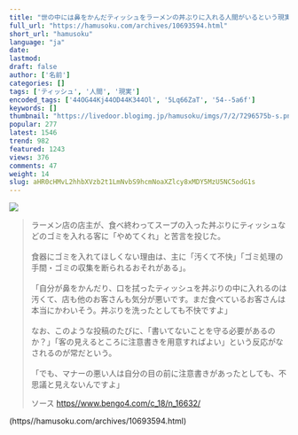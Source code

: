 ```yaml
---
title: "世の中には鼻をかんだティッシュをラーメンの丼ぶりに入れる人間がいるという現実"
full_url: "https://hamusoku.com/archives/10693594.html"
short_url: "hamusoku"
language: "ja"
date: 
lastmod: 
draft: false
author: ['名前']
categories: []
tags: ['ティッシュ', '人間', '現実']
encoded_tags: ['44OG44Kj44OD44K344Ol', '5Lq66ZaT', '54--5a6f']
keywords: []
thumbnail: "https://livedoor.blogimg.jp/hamusoku/imgs/7/2/7296575b-s.png"
popular: 277
latest: 1546
trend: 982
featured: 1243
views: 376
comments: 47
weight: 14
slug: aHR0cHMvL2hhbXVzb2t1LmNvbS9hcmNoaXZlcy8xMDY5MzU5NC5odG1s
---
```


![](https://livedoor.blogimg.jp/hamusoku/imgs/7/2/7296575b-s.png)

<blockquote><p></p><p>ラーメン店の店主が、食べ終わってスープの入った丼ぶりにティッシュなどのゴミを入れる客に「やめてくれ」と苦言を投じた。<br> <br> 食器にゴミを入れてほしくない理由は、主に「汚くて不快」「ゴミ処理の手間・ゴミの収集を断られるおそれがある」。<br> <br> 「自分が鼻をかんだり、口を拭ったティッシュを丼ぶりの中に入れるのは汚くて、店も他のお客さんも気分が悪いです。まだ食べているお客さんは本当にかわいそう。丼ぶりを洗ったとしても不快ですよ」<br> <br> なお、このような投稿のたびに、「書いてないことを守る必要があるのか？」「客の見えるところに注意書きを用意すればよい」という反応がなされるのが常だという。<br> <br> 「でも、マナーの悪い人は自分の目の前に注意書きがあったとしても、不思議と見えないんですよ」<br></p>ソース <a href='https//www.bengo4.com/c_18/n_16632/' target='blank'>https//www.bengo4.com/c_18/n_16632/</a></blockquote>

(https//hamusoku.com/archives/10693594.html)
